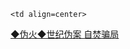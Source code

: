     <td align=center>
<a href="https://s3.ap-south-1.amazonaws.com/ogatem/oGate.htm?c816712&from=wnel">◆伪火◆世纪伪案 自焚骗局</a><br/>
   </tr>
  <tr>
